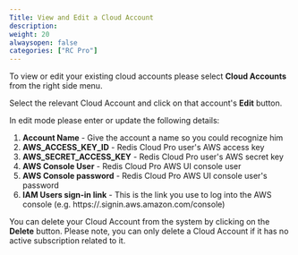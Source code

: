 ```yaml
---
Title: View and Edit a Cloud Account
description:
weight: 20
alwaysopen: false
categories: ["RC Pro"]
---
```



To view or edit your existing cloud accounts please select **Cloud
Accounts** from the right side menu.

Select the relevant Cloud Account and click on that account's **Edit**
button.

In edit mode please enter or update the following details:

1. **Account Name** - Give the account a name so you could recognize
    him
1. **AWS_ACCESS_KEY_ID** - Redis Cloud Pro user's AWS access key
1. **AWS_SECRET_ACCESS_KEY** - Redis Cloud Pro user's AWS secret key
1. **AWS Console User** - Redis Cloud Pro AWS UI console user
1. **AWS Console password** - Redis Cloud Pro AWS UI console user's password
1. **IAM Users sign-in link** - This is the link you use to log into
    the AWS console (e.g.
    https://<YOUR-ACCOUNT-ID-WITHOUT-HYPHENS>.signin.aws.amazon.com/console)

You can delete your Cloud Account from the system by clicking on the
**Delete** button. Please note, you can only delete a Cloud Account if
it has no active subscription related to it.
